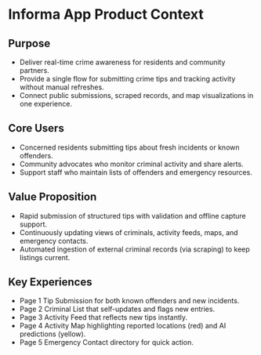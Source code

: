# Informa App Product Context

## Purpose
- Deliver real-time crime awareness for residents and community partners.
- Provide a single flow for submitting crime tips and tracking activity without manual refreshes.
- Connect public submissions, scraped records, and map visualizations in one experience.

## Core Users
- Concerned residents submitting tips about fresh incidents or known offenders.
- Community advocates who monitor criminal activity and share alerts.
- Support staff who maintain lists of offenders and emergency resources.

## Value Proposition
- Rapid submission of structured tips with validation and offline capture support.
- Continuously updating views of criminals, activity feeds, maps, and emergency contacts.
- Automated ingestion of external criminal records (via scraping) to keep listings current.

## Key Experiences
- Page 1 Tip Submission for both known offenders and new incidents.
- Page 2 Criminal List that self-updates and flags new entries.
- Page 3 Activity Feed that reflects new tips instantly.
- Page 4 Activity Map highlighting reported locations (red) and AI predictions (yellow).
- Page 5 Emergency Contact directory for quick action.
